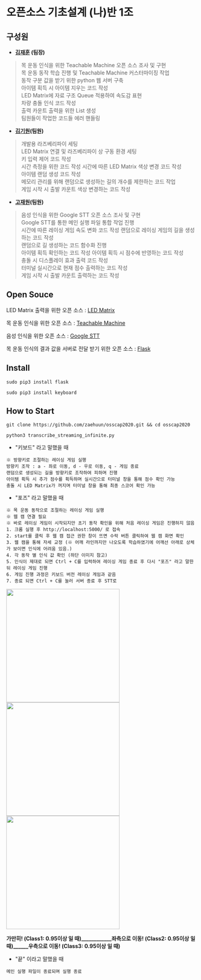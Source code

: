 

# 오픈소스 기초설계 (나)반 1조 


## 구성원
- **[김재훈](https://github.com/zaehuun) (팀장)**   
> 목 운동 인식을 위한 Teachable Machine 오픈 소스 조사 및 구현   
목 운동 동작 학습 진행 및 Teachable Machine 커스터마이징 작업   
동작 구분 값을 받기 위한 python 웹 서버 구축   
아이템 획득 시 아이템 지우는 코드 작성   
LED Matrix에 자료 구조 Queue 적용하여 속도감 표현      
차량 충돌 인식 코드 작성   
출력 카운트 출력을 위한 List 생성   
팀원들이 작업한 코드들 에러 핸들링   

- **[김기원](https://github.com/justkiwon)(팀원)**
> 개발용 라즈베리파이 세팅   
LED Matrix 연결 및 라즈베리파이 상 구동 환경 세팅   
키 입력 제어 코드 작성   
시간 측정을 위한 코드 작성
시간에 따른 LED Matrix 색상 변경 코드 작성   
아이템 랜덤 생성 코드 작성   
메모리 관리를 위해 랜덤으로 생성하는 길의 개수를 제한하는 코드 작업   
게임 시작 시 출발 카운트 색상 변경하는 코드 작성   
 
- **[고재원](https://github.com/jaewon1778)(팀원)**
> 음성 인식을 위한 Google STT 오픈 소스 조사 및 구현   
Google STT를 통한 메인 실행 파일 통합 작업 진행   
시간에 따른 레이싱 게임 속도 변화 코드 작성
랜덤으로 레이싱 게임의 길을 생성하는 코드 작성   
랜덤으로 길 생성하는 코드 함수화 진행   
아이템 획득 확인하는 코드 작성
아이템 획득 시 점수에 반영하는 코드 작성   
충돌 시 디스플레이 효과 출력 코드 작성   
터미널 실시간으로 현재 점수 출력하는 코드 작성   
게임 시작 시 출발 카운트 출력하는 코드 작성   

 

## Open Souce
LED Matrix 출력을 위한 오픈 소스 : [LED Matrix](https://learn.adafruit.com/connecting-a-16x32-rgb-led-matrix-panel-to-a-raspberry-pi/experimental-python-code)
   
목 운동 인식을 위한 오픈 소스 : [Teachable Machine](https://teachablemachine.withgoogle.com/)
  
음성 인식을 위한 오픈 소스 : [Google STT](https://cloud.google.com/speech-to-text/docs/?hl=ko)

목 운동 인식의 결과 값을 서버로 전달 받기 위한 오픈 소스 : [Flask](https://flask-docs-kr.readthedocs.io/ko/latest/)


## Install
 
```
sudo pip3 install flask
```
```
sudo pip3 install keyboard
```
   
## How to Start
```
git clone https://github.com/zaehuun/osscap2020.git && cd osscap2020
```
```
python3 transcribe_streaming_infinite.py
```
- "키보드" 라고 말했을 때   
```
※ 방향키로 조절하는 레이싱 게임 실행
방향키 조작 : a - 좌로 이동, d - 우로 이동, q - 게임 종료
랜덤으로 생성되는 길을 방향키로 조작하여 피하며 진행
아이템 획득 시 추가 점수를 획득하며 실시간으로 터미널 창을 통해 점수 확인 가능
충돌 시 LED Matrix가 꺼지며 터미널 창을 통해 최종 스코어 확인 가능
```


- "포즈" 라고 말했을 때
```
※ 목 운동 동작으로 조절하는 레이싱 게임 실행
※ 웹 캠 연결 필요
※ 바로 레이싱 게임이 시작되지만 초기 동작 확인을 위해 처음 레이싱 게임은 진행하지 않음
1. 크롬 실행 후 http://localhost:5000/ 로 접속
2. start를 클릭 후 웹 캠 접근 권한 창이 뜨면 수락 버튼 클릭하여 웹 캠 화면 확인
3. 웹 캠을 통해 자세 교정 (※ 어깨 라인까지만 나오도록 학습하였기에 어깨선 아래로 상체가 보이면 인식에 어려움 있음.)
4. 각 동작 별 인식 값 확인 (하단 이미지 참고)
5. 인식이 제대로 되면 Ctrl + C를 입력하여 레이싱 게임 종료 후 다시 "포즈" 라고 말한 뒤 레이싱 게임 진행
6. 게임 진행 과정은 키보드 버전 레이싱 게임과 같음
7. 종료 되면 Ctrl + C를 눌러 서버 종료 후 STT로 

```
<p float="left">
  <img width="300" src="https://user-images.githubusercontent.com/72431775/100602280-084eab00-3347-11eb-985f-142ff95bdfca.png"> 
  <img width="300" src="https://user-images.githubusercontent.com/72431775/100602641-8317c600-3347-11eb-9128-3cb0a086678c.png">
  <img width="300" src="https://user-images.githubusercontent.com/72431775/100602726-a3e01b80-3347-11eb-9db8-43100806752d.png">
</p>
  
   **가만히! (Class1: 0.95이상 일 때)____________좌측으로 이동! (Class2: 0.95이상 일 때)______우측으로 이동! (Class3: 0.95이상 일 때)**


- "끝" 이라고 말했을 때
```
메인 실행 파일이 종료되며 실행 종료
```

